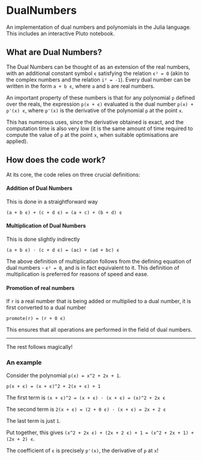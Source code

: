# DualNumbers
An implementation of dual numbers and polynomials in the Julia language. This includes an interactive Pluto notebook.

## What are Dual Numbers?

The Dual Numbers can be thought of as an extension of the real numbers, with an additional constant symbol `ϵ` satisfying the relation `ϵ² = 0` (akin to the complex numbers and the relation `i² = -1`). Every dual number can be written in the form `a + b ϵ`, where `a` and `b` are real numbers.

An important property of these numbers is that for any polynomial `p` defined over the reals, the expression `p(x + ϵ)` evaluated is the dual number `p(x) + p'(x) ϵ`, where `p'(x)` is the derivative of the polynomial `p` at the point `x`.

This has numerous uses, since the derivative obtained is exact, and the computation time is also very low (it is the same amount of time required to compute the value of `p` at the point `x`, when suitable optimisations are applied).

## How does the code work?

At its core, the code relies on three crucial definitions:

#### Addition of Dual Numbers

This is done in a straightforward way

`(a + b ϵ) + (c + d ϵ) = (a + c) + (b + d) ϵ`

#### Multiplication of Dual Numbers

This is done slightly indirectly

`(a + b ϵ) ⋅ (c + d ϵ) = (ac) + (ad + bc) ϵ`

The above definition of multiplication follows from the defining equation of dual numbers - `ϵ² = 0`, and is in fact equivalent to it. This definition of multiplication is preferred for reasons of speed and ease.

#### Promotion of real numbers

If `r` is a real number that is being added or multiplied to a dual number, it is first converted to a dual number

`promote(r) = (r + 0 ϵ)`

This ensures that all operations are performed in the field of dual numbers.

---

The rest follows magically!

### An example

Consider the polynomial `p(x) = x^2 + 2x + 1`.

`p(x + ϵ) = (x + ϵ)^2 + 2(x + ϵ) + 1`


The first term is `(x + ϵ)^2 = (x + ϵ) ⋅ (x + ϵ) = (x)^2 + 2x ϵ`

The second term is `2(x + ϵ) = (2 + 0 ϵ) ⋅ (x + ϵ) = 2x + 2 ϵ`

The last term is just `1`.


Put together, this gives `(x^2 + 2x ϵ) + (2x + 2 ϵ) + 1 = (x^2 + 2x + 1) + (2x + 2) ϵ`.

The coefficient of `ϵ` is precisely `p'(x)`, the derivative of `p` at `x`!
